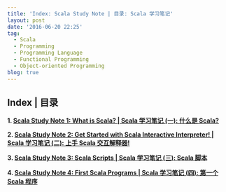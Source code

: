 ```yaml
---
title: 'Index: Scala Study Note | 目录: Scala 学习笔记'
layout: post
date: '2016-06-20 22:25'
tag:
  - Scala
  - Programming
  - Programming Language
  - Functional Programming
  - Object-oriented Programming
blog: true
---
```


## Index \| 目录

  **1. [Scala Study Note 1: What is Scala? \| Scala 学习笔记 (一): 什么是 Scala?](https://fluency03.github.io/scala-study-note-1/)**

  **2. [Scala Study Note 2: Get Started with Scala Interactive Interpreter! \| Scala 学习笔记 (二): 上手 Scala 交互解释器!](https://fluency03.github.io/scala-study-note-2/)**

  **3. [Scala Study Note 3: Scala Scripts \| Scala 学习笔记 (三): Scala 脚本](https://fluency03.github.io/scala-study-note-3/)**

  **4. [Scala Study Note 4: First Scala Programs \| Scala 学习笔记 (四): 第一个 Scala 程序](https://fluency03.github.io/scala-study-note-4/)**
